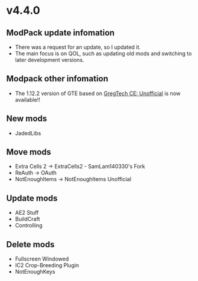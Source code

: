 # v4.4.0
## ModPack update infomation
* There was a request for an update, so I updated it.
* The main focus is on QOL, such as updating old mods and switching to later development versions.

## Modpack other infomation
* The 1.12.2 version of GTE based on [GregTech CE: Unofficial](https://www.curseforge.com/minecraft/mc-mods/gregtech-ce-unofficial) is now available!!

## New mods
* JadedLibs

## Move mods
* Extra Cells 2 -> ExtraCells2 - SamLam140330's Fork
* ReAuth -> OAuth
* NotEnoughItems -> NotEnoughItems Unofficial

## Update mods
* AE2 Stuff
* BuildCraft
* Controlling

## Delete mods
* Fullscreen Windowed
* IC2 Crop-Breeding Plugin
* NotEnoughKeys
